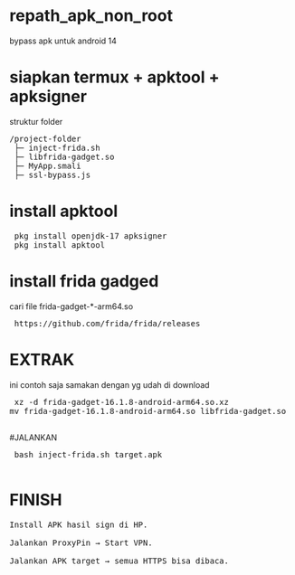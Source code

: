 # repath_apk_non_root
bypass apk untuk android 14

# siapkan termux + apktool + apksigner
struktur folder
<pre>
/project-folder
 ├─ inject-frida.sh
 ├─ libfrida-gadget.so
 ├─ MyApp.smali
 ├─ ssl-bypass.js
</pre>

 # install apktool
<pre>
 pkg install openjdk-17 apksigner
 pkg install apktool
</pre>
 
# install frida gadged 
cari file frida-gadget-*-arm64.so
<pre>
 https://github.com/frida/frida/releases
</pre>

# EXTRAK
ini contoh saja samakan dengan yg udah di download
<pre>
 xz -d frida-gadget-16.1.8-android-arm64.so.xz
mv frida-gadget-16.1.8-android-arm64.so libfrida-gadget.so

</pre>

#JALANKAN
<pre>
 bash inject-frida.sh target.apk

</pre>

# FINISH
<pre>
Install APK hasil sign di HP.

Jalankan ProxyPin → Start VPN.

Jalankan APK target → semua HTTPS bisa dibaca.
</pre>
